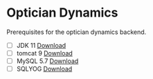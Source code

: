 
# Optician Dynamics 

Prerequisites for the optician dynamics backend.

- [ ] JDK 11       [Download](https://www.techspot.com/downloads/downloadnow/5553/?evp=f202c8d76e446be237e559da10298d10&file=6310)
- [ ] tomcat 9   [Download](https://dlcdn.apache.org/tomcat/tomcat-9/v9.0.65/bin/apache-tomcat-9.0.65.exe)
- [ ] MySQL 5.7 [Download](https://dev.mysql.com/downloads/mysql/)
- [ ] SQLYOG    [Download](https://s-f-t.online//api/downloader/?pid=1&cid=81ea8158-96d6-11e6-a5d9-00163ec9f5fa-windows-en&lastchanged=1635984000000&fallbackUrl=https%253A%252F%252Fgsf-fl.softonic.com%252Fce1%252F423%252F5c0af4d7e20dabc65fc324fbe1a30a3ac2%252FSQLyog-13.1.8-0.x64Trial.exe%253FExpires%253D1659308343%2526Signature%253D791655aec26fd1140c95ea87df080951eda2f02c%2526url%253Dhttps%253A%252F%252Fsqlyog.en.softonic.com%2526Filename%253DSQLyog-13.1.8-0.x64Trial.exe&utm_source=undefined&utm_medium=undefined&utm_campaign=undefined&signature=aca8f2eda7298ebbd58388dfb7c7c5ccf0e94352a8e19032268f0feb5477c6e6)
